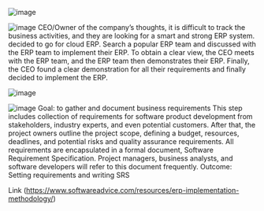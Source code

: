 
![image](https://user-images.githubusercontent.com/110928130/193301840-c00e1418-4381-46a7-a169-c5c9168662a0.png)


![image](https://user-images.githubusercontent.com/110928130/193301872-2d5dd588-dafc-4a58-8c35-b7e97a571a28.png)
  CEO/Owner of the company’s thoughts, it is difficult to track the business activities, and they are looking for a smart and strong ERP system. decided to go for cloud ERP. Search a popular ERP team and discussed with the ERP team to implement their ERP. To obtain a clear view, the CEO meets with the ERP team, and the ERP team then demonstrates their ERP. Finally, the CEO found a clear demonstration for all their requirements and finally decided to implement the ERP.
  
  ![image](https://user-images.githubusercontent.com/110928130/193301919-701263f6-b9af-4b5f-bd44-1d478eb46e82.png)


 ![image](https://user-images.githubusercontent.com/110928130/193302309-538d7555-cabe-4e32-8f61-ea8339743422.png)
Goal: to gather and document business requirements 
This step includes collection of requirements for software product development from stakeholders, industry experts, and even potential customers. After that, the project owners outline the project scope, defining a budget, resources, deadlines, and potential risks and quality assurance requirements. All requirements are encapsulated in a formal document, Software Requirement Specification. Project managers, business analysts, and software developers will refer to this document frequently.
Outcome: Setting requirements and writing SRS





Link
(https://www.softwareadvice.com/resources/erp-implementation-methodology/)
